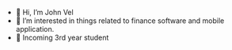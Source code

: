 - 👋 Hi, I’m John Vel
- 👀 I’m interested in things related to finance software and mobile application.
- 🌱 Incoming 3rd year student

